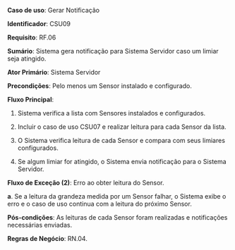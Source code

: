**Caso de uso**: Gerar Notificação

**Identificador**: CSU09

**Requisito**: RF.06

**Sumário**: Sistema gera notificação para Sistema Servidor caso um limiar seja atingido.

**Ator Primário**: Sistema Servidor

**Precondições**: Pelo menos um Sensor instalado e configurado.

**Fluxo Principal**:

1. Sistema verifica a lista com Sensores instalados e configurados.

2. Incluir o caso de uso CSU07 e realizar leitura para cada Sensor da lista.

3. O Sistema verifica leitura de cada Sensor e compara com seus limiares configurados.

4. Se algum limiar for atingido, o Sistema envia notificação para o Sistema Servidor.

**Fluxo de Exceção (2)**: Erro ao obter leitura do Sensor.

**a**. Se a leitura da grandeza medida por um Sensor falhar, o Sistema exibe o erro e o caso de uso continua com a leitura do próximo Sensor.

**Pós-condições**: As leituras de cada Sensor foram realizadas e notificações necessárias enviadas.

**Regras de Negócio**: RN.04. 

